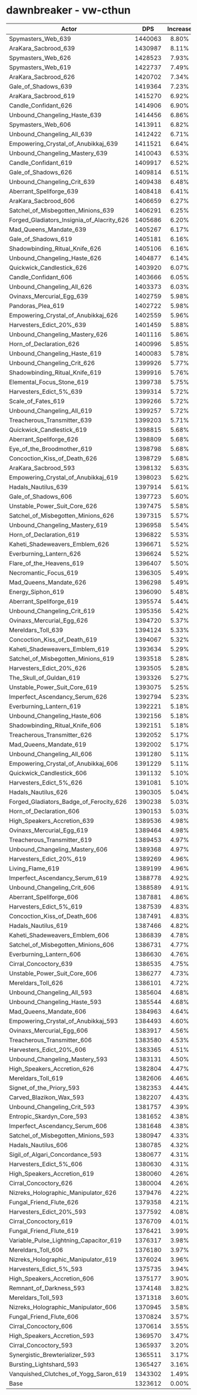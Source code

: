 # dawnbreaker - vw-cthun
| Actor | DPS | Increase |
|---|:---:|:---:|
|Spymasters_Web_639|1440063|8.80%|
|AraKara_Sacbrood_639|1430987|8.11%|
|Spymasters_Web_626|1428523|7.93%|
|Spymasters_Web_619|1422737|7.49%|
|AraKara_Sacbrood_626|1420702|7.34%|
|Gale_of_Shadows_639|1419364|7.23%|
|AraKara_Sacbrood_619|1415270|6.92%|
|Candle_Confidant_626|1414906|6.90%|
|Unbound_Changeling_Haste_639|1414456|6.86%|
|Spymasters_Web_606|1413911|6.82%|
|Unbound_Changeling_All_639|1412422|6.71%|
|Empowering_Crystal_of_Anubikkaj_639|1411521|6.64%|
|Unbound_Changeling_Mastery_639|1410043|6.53%|
|Candle_Confidant_619|1409917|6.52%|
|Gale_of_Shadows_626|1409814|6.51%|
|Unbound_Changeling_Crit_639|1409438|6.48%|
|Aberrant_Spellforge_639|1408418|6.41%|
|AraKara_Sacbrood_606|1406659|6.27%|
|Satchel_of_Misbegotten_Minions_639|1406291|6.25%|
|Forged_Gladiators_Insignia_of_Alacrity_626|1405686|6.20%|
|Mad_Queens_Mandate_639|1405267|6.17%|
|Gale_of_Shadows_619|1405181|6.16%|
|Shadowbinding_Ritual_Knife_626|1405106|6.16%|
|Unbound_Changeling_Haste_626|1404877|6.14%|
|Quickwick_Candlestick_626|1403920|6.07%|
|Candle_Confidant_606|1403666|6.05%|
|Unbound_Changeling_All_626|1403373|6.03%|
|Ovinaxs_Mercurial_Egg_639|1402759|5.98%|
|Pandoras_Plea_619|1402722|5.98%|
|Empowering_Crystal_of_Anubikkaj_626|1402559|5.96%|
|Harvesters_Edict_20%_639|1401459|5.88%|
|Unbound_Changeling_Mastery_626|1401116|5.86%|
|Horn_of_Declaration_626|1400996|5.85%|
|Unbound_Changeling_Haste_619|1400083|5.78%|
|Unbound_Changeling_Crit_626|1399926|5.77%|
|Shadowbinding_Ritual_Knife_619|1399916|5.76%|
|Elemental_Focus_Stone_619|1399738|5.75%|
|Harvesters_Edict_5%_639|1399314|5.72%|
|Scale_of_Fates_619|1399266|5.72%|
|Unbound_Changeling_All_619|1399257|5.72%|
|Treacherous_Transmitter_639|1399203|5.71%|
|Quickwick_Candlestick_619|1398815|5.68%|
|Aberrant_Spellforge_626|1398809|5.68%|
|Eye_of_the_Broodmother_619|1398798|5.68%|
|Concoction_Kiss_of_Death_626|1398729|5.68%|
|AraKara_Sacbrood_593|1398132|5.63%|
|Empowering_Crystal_of_Anubikkaj_619|1398023|5.62%|
|Hadals_Nautilus_639|1397914|5.61%|
|Gale_of_Shadows_606|1397723|5.60%|
|Unstable_Power_Suit_Core_626|1397475|5.58%|
|Satchel_of_Misbegotten_Minions_626|1397315|5.57%|
|Unbound_Changeling_Mastery_619|1396958|5.54%|
|Horn_of_Declaration_619|1396822|5.53%|
|Kaheti_Shadeweavers_Emblem_626|1396671|5.52%|
|Everburning_Lantern_626|1396624|5.52%|
|Flare_of_the_Heavens_619|1396407|5.50%|
|Necromantic_Focus_619|1396305|5.49%|
|Mad_Queens_Mandate_626|1396298|5.49%|
|Energy_Siphon_619|1396090|5.48%|
|Aberrant_Spellforge_619|1395574|5.44%|
|Unbound_Changeling_Crit_619|1395356|5.42%|
|Ovinaxs_Mercurial_Egg_626|1394720|5.37%|
|Mereldars_Toll_639|1394124|5.33%|
|Concoction_Kiss_of_Death_619|1394067|5.32%|
|Kaheti_Shadeweavers_Emblem_619|1393634|5.29%|
|Satchel_of_Misbegotten_Minions_619|1393518|5.28%|
|Harvesters_Edict_20%_626|1393505|5.28%|
|The_Skull_of_Guldan_619|1393326|5.27%|
|Unstable_Power_Suit_Core_619|1393075|5.25%|
|Imperfect_Ascendancy_Serum_626|1392794|5.23%|
|Everburning_Lantern_619|1392221|5.18%|
|Unbound_Changeling_Haste_606|1392156|5.18%|
|Shadowbinding_Ritual_Knife_606|1392151|5.18%|
|Treacherous_Transmitter_626|1392052|5.17%|
|Mad_Queens_Mandate_619|1392002|5.17%|
|Unbound_Changeling_All_606|1391280|5.11%|
|Empowering_Crystal_of_Anubikkaj_606|1391229|5.11%|
|Quickwick_Candlestick_606|1391132|5.10%|
|Harvesters_Edict_5%_626|1391081|5.10%|
|Hadals_Nautilus_626|1390305|5.04%|
|Forged_Gladiators_Badge_of_Ferocity_626|1390238|5.03%|
|Horn_of_Declaration_606|1390153|5.03%|
|High_Speakers_Accretion_639|1389536|4.98%|
|Ovinaxs_Mercurial_Egg_619|1389464|4.98%|
|Treacherous_Transmitter_619|1389453|4.97%|
|Unbound_Changeling_Mastery_606|1389368|4.97%|
|Harvesters_Edict_20%_619|1389269|4.96%|
|Living_Flame_619|1389199|4.96%|
|Imperfect_Ascendancy_Serum_619|1388778|4.92%|
|Unbound_Changeling_Crit_606|1388589|4.91%|
|Aberrant_Spellforge_606|1387881|4.86%|
|Harvesters_Edict_5%_619|1387539|4.83%|
|Concoction_Kiss_of_Death_606|1387491|4.83%|
|Hadals_Nautilus_619|1387466|4.82%|
|Kaheti_Shadeweavers_Emblem_606|1386839|4.78%|
|Satchel_of_Misbegotten_Minions_606|1386731|4.77%|
|Everburning_Lantern_606|1386630|4.76%|
|Cirral_Concoctory_639|1386535|4.75%|
|Unstable_Power_Suit_Core_606|1386277|4.73%|
|Mereldars_Toll_626|1386101|4.72%|
|Unbound_Changeling_All_593|1385604|4.68%|
|Unbound_Changeling_Haste_593|1385544|4.68%|
|Mad_Queens_Mandate_606|1384963|4.64%|
|Empowering_Crystal_of_Anubikkaj_593|1384493|4.60%|
|Ovinaxs_Mercurial_Egg_606|1383917|4.56%|
|Treacherous_Transmitter_606|1383580|4.53%|
|Harvesters_Edict_20%_606|1383365|4.51%|
|Unbound_Changeling_Mastery_593|1383131|4.50%|
|High_Speakers_Accretion_626|1382804|4.47%|
|Mereldars_Toll_619|1382606|4.46%|
|Signet_of_the_Priory_593|1382353|4.44%|
|Carved_Blazikon_Wax_593|1382207|4.43%|
|Unbound_Changeling_Crit_593|1381757|4.39%|
|Entropic_Skardyn_Core_593|1381652|4.38%|
|Imperfect_Ascendancy_Serum_606|1381648|4.38%|
|Satchel_of_Misbegotten_Minions_593|1380947|4.33%|
|Hadals_Nautilus_606|1380785|4.32%|
|Sigil_of_Algari_Concordance_593|1380677|4.31%|
|Harvesters_Edict_5%_606|1380630|4.31%|
|High_Speakers_Accretion_619|1380060|4.26%|
|Cirral_Concoctory_626|1380004|4.26%|
|Nizreks_Holographic_Manipulator_626|1379476|4.22%|
|Fungal_Friend_Flute_626|1379358|4.21%|
|Harvesters_Edict_20%_593|1377592|4.08%|
|Cirral_Concoctory_619|1376709|4.01%|
|Fungal_Friend_Flute_619|1376421|3.99%|
|Variable_Pulse_Lightning_Capacitor_619|1376317|3.98%|
|Mereldars_Toll_606|1376180|3.97%|
|Nizreks_Holographic_Manipulator_619|1376024|3.96%|
|Harvesters_Edict_5%_593|1375735|3.94%|
|High_Speakers_Accretion_606|1375177|3.90%|
|Remnant_of_Darkness_593|1374148|3.82%|
|Mereldars_Toll_593|1371318|3.60%|
|Nizreks_Holographic_Manipulator_606|1370945|3.58%|
|Fungal_Friend_Flute_606|1370824|3.57%|
|Cirral_Concoctory_606|1370614|3.55%|
|High_Speakers_Accretion_593|1369570|3.47%|
|Cirral_Concoctory_593|1365937|3.20%|
|Synergistic_Brewterializer_593|1365511|3.17%|
|Bursting_Lightshard_593|1365427|3.16%|
|Vanquished_Clutches_of_Yogg_Saron_619|1343302|1.49%|
|Base|1323612|0.00%|
